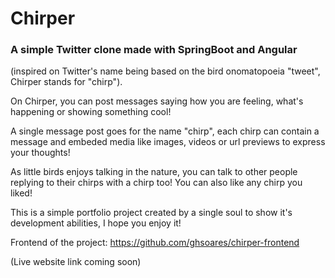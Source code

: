 # Chirper
### A simple Twitter clone made with SpringBoot and Angular

(inspired on Twitter's name being based on the bird onomatopoeia "tweet", Chirper stands for "chirp").

On Chirper, you can post messages saying how you are feeling, what's happening or showing something cool!

A single message post goes for the name "chirp", each chirp can contain a message and embeded media like images, videos or url previews to express your thoughts!

As little birds enjoys talking in the nature, you can talk to other people replying to their chirps with a chirp too! You can also like any chirp you liked!

This is a simple portfolio project created by a single soul to show it's development abilities, I hope you enjoy it!

Frontend of the project: https://github.com/ghsoares/chirper-frontend

(Live website link coming soon)
